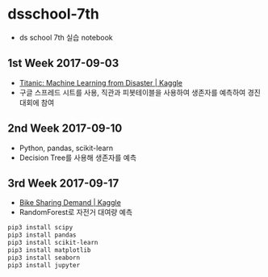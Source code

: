 # dsschool-7th
* ds school 7th 실습 notebook


## 1st Week 2017-09-03
* [Titanic: Machine Learning from Disaster | Kaggle](https://www.kaggle.com/c/titanic)
* 구글 스프레드 시트를 사용, 직관과 피봇테이블을 사용하여 생존자를 예측하여 경진대회에 참여

## 2nd Week 2017-09-10
* Python, pandas, scikit-learn
* Decision Tree를 사용해 생존자를 예측

## 3rd Week 2017-09-17
* [Bike Sharing Demand | Kaggle](https://www.kaggle.com/c/bike-sharing-demand)
* RandomForest로 자전거 대여량 예측


```sh
pip3 install scipy
pip3 install pandas
pip3 install scikit-learn
pip3 install matplotlib
pip3 install seaborn
pip3 install jupyter
```
